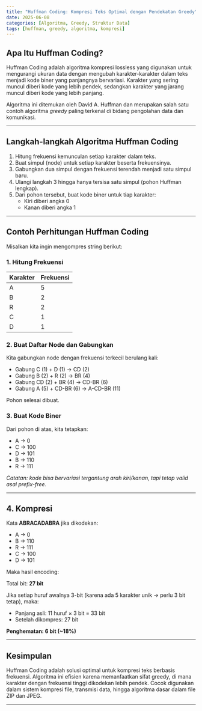```yaml
---
title: "Huffman Coding: Kompresi Teks Optimal dengan Pendekatan Greedy"
date: 2025-06-08
categories: [Algoritma, Greedy, Struktur Data]
tags: [huffman, greedy, algoritma, kompresi]
---
```


## Apa Itu Huffman Coding?

Huffman Coding adalah algoritma kompresi lossless yang digunakan untuk mengurangi ukuran data dengan mengubah karakter-karakter dalam teks menjadi kode biner yang panjangnya bervariasi. Karakter yang sering muncul diberi kode yang lebih pendek, sedangkan karakter yang jarang muncul diberi kode yang lebih panjang.

Algoritma ini ditemukan oleh David A. Huffman dan merupakan salah satu contoh algoritma *greedy* paling terkenal di bidang pengolahan data dan komunikasi.

---

## Langkah-langkah Algoritma Huffman Coding

1. Hitung frekuensi kemunculan setiap karakter dalam teks.
2. Buat simpul (node) untuk setiap karakter beserta frekuensinya.
3. Gabungkan dua simpul dengan frekuensi terendah menjadi satu simpul baru.
4. Ulangi langkah 3 hingga hanya tersisa satu simpul (pohon Huffman lengkap).
5. Dari pohon tersebut, buat kode biner untuk tiap karakter:
   - Kiri diberi angka 0
   - Kanan diberi angka 1

---

## Contoh Perhitungan Huffman Coding

Misalkan kita ingin mengompres string berikut:


### 1. Hitung Frekuensi

| Karakter | Frekuensi |
|----------|-----------|
| A        | 5         |
| B        | 2         |
| R        | 2         |
| C        | 1         |
| D        | 1         |

### 2. Buat Daftar Node dan Gabungkan

Kita gabungkan node dengan frekuensi terkecil berulang kali:

- Gabung C (1) + D (1) → CD (2)
- Gabung B (2) + R (2) → BR (4)
- Gabung CD (2) + BR (4) → CD-BR (6)
- Gabung A (5) + CD-BR (6) → A-CD-BR (11)

Pohon selesai dibuat.

### 3. Buat Kode Biner

Dari pohon di atas, kita tetapkan:

- A → 0  
- C → 100  
- D → 101  
- B → 110  
- R → 111

*Catatan: kode bisa bervariasi tergantung arah kiri/kanan, tapi tetap valid asal prefix-free.*

---

## 4. Kompresi

Kata **ABRACADABRA** jika dikodekan:

- A → 0  
- B → 110  
- R → 111  
- C → 100  
- D → 101  

Maka hasil encoding:  

Total bit: **27 bit**

Jika setiap huruf awalnya 3-bit (karena ada 5 karakter unik → perlu 3 bit tetap), maka:

- Panjang asli: 11 huruf × 3 bit = 33 bit  
- Setelah dikompres: 27 bit

**Penghematan: 6 bit (~18%)**

---

## Kesimpulan

Huffman Coding adalah solusi optimal untuk kompresi teks berbasis frekuensi. Algoritma ini efisien karena memanfaatkan sifat greedy, di mana karakter dengan frekuensi tinggi dikodekan lebih pendek. Cocok digunakan dalam sistem kompresi file, transmisi data, hingga algoritma dasar dalam file ZIP dan JPEG.

---

